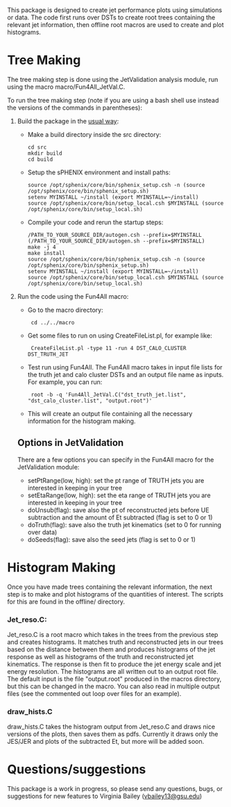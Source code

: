 This package is designed to create jet performance plots using simulations or data. The code first runs over DSTs to create root trees containing the relevant jet information, then offline root macros are used to create and plot histograms.

# Tree Making
The tree making step is done using the JetValidation analysis module, run using the macro macro/Fun4All_JetVal.C. 

To run the tree making step (note if you are using a bash shell use instead the versions of the commands in parentheses):
1. Build the package in the [usual way](https://wiki.bnl.gov/sPHENIX/index.php/Example_of_using_DST_nodes#Building%20a%20package):

   * Make a build directory inside the src directory: 
  
         cd src
         mkdir build
         cd build
        
   * Setup the sPHENIX environment and install paths:

         source /opt/sphenix/core/bin/sphenix_setup.csh -n (source /opt/sphenix/core/bin/sphenix_setup.sh)
         setenv MYINSTALL ~/install (export MYINSTALL=~/install)
         source /opt/sphenix/core/bin/setup_local.csh $MYINSTALL (source /opt/sphenix/core/bin/setup_local.sh)
        
   * Compile your code and rerun the startup steps:

     	 /PATH_TO_YOUR_SOURCE_DIR/autogen.csh --prefix=$MYINSTALL (/PATH_TO_YOUR_SOURCE_DIR/autogen.sh --prefix=$MYINSTALL)
         make -j 4
         make install
         source /opt/sphenix/core/bin/sphenix_setup.csh -n (source /opt/sphenix/core/bin/sphenix_setup.sh)
         setenv MYINSTALL ~/install (export MYINSTALL=~/install)
         source /opt/sphenix/core/bin/setup_local.csh $MYINSTALL (source /opt/sphenix/core/bin/setup_local.sh)
         
2. Run the code using the Fun4All macro:
 
   * Go to the macro directory:
   
          cd ../../macro
          
   * Get some files to run on using CreateFileList.pl, for example like:
          
          CreateFileList.pl -type 11 -run 4 DST_CALO_CLUSTER DST_TRUTH_JET
          
   * Test run using Fun4All. The Fun4All macro takes in input file lists for the truth jet and calo cluster DSTs and an output file name as inputs. For example, you can run:
          
          root -b -q 'Fun4All_JetVal.C("dst_truth_jet.list", "dst_calo_cluster.list", "output.root")'
   
   * This will create an output file containing all the necessary information for the histogram making.
   ## Options in JetValidation
   There are a few options you can specify in the Fun4All macro for the JetValidation module:
   * setPtRange(low, high): set the pt range of TRUTH jets you are interested in keeping in your tree
   * setEtaRange(low, high): set the eta range of TRUTH jets you are interested in keeping in your tree
   * doUnsub(flag): save also the pt of reconstructed jets before UE subtraction and the amount of Et subtracted (flag is set to 0 or 1)
   * doTruth(flag): save also the truth jet kinematics (set to 0 for running over data) 
   * doSeeds(flag): save also the seed jets (flag is set to 0 or 1)

# Histogram Making
Once you have made trees containing the relevant information, the next step is to make and plot histograms of the quantities of interest. The scripts for this are found in the offline/ directory.

### Jet_reso.C: 
Jet_reso.C is a root macro which takes in the trees from the previous step and creates histograms. It matches truth and reconstructed jets in our trees based on the distance between them and produces histograms of the jet response as well as histograms of the truth and reconstructed jet kinematics. The response is then fit to produce the jet energy scale and jet energy resolution. The histograms are all written out to an output root file. The default input is the file "output.root" produced in the macros directory, but this can be changed in the macro. You can also read in multiple output files (see the commented out loop over files for an example).

### draw_hists.C
draw_hists.C takes the histogram output from Jet_reso.C and draws nice versions of the plots, then saves them as pdfs. Currently it draws only the JES/JER and plots of the subtracted Et, but more will be added soon.

# Questions/suggestions
This package is a work in progress, so please send any questions, bugs, or suggestions for new features to Virginia Bailey (vbailey13@gsu.edu)

